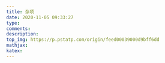 ```yaml
---
title: 杂项
date: 2020-11-05 09:33:27
type:
comments:
description:
top_img: https://p.pstatp.com/origin/feed00039000d9bff6dd
mathjax:
katex:
---
```

